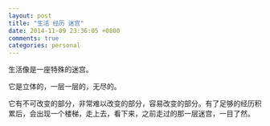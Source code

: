 ```yaml
---
layout: post
title: "生活 经历 迷宫"
date: 2014-11-09 23:36:05 +0800
comments: true
categories: personal
---
```

生活像是一座特殊的迷宫。  

它是立体的，一层一层的，无尽的。  

它有不可改变的部分，非常难以改变的部分，容易改变的部分。有了足够的经历积累后，会出现一个楼梯，走上去，看下来，之前走过的那一层迷宫，一目了然。
